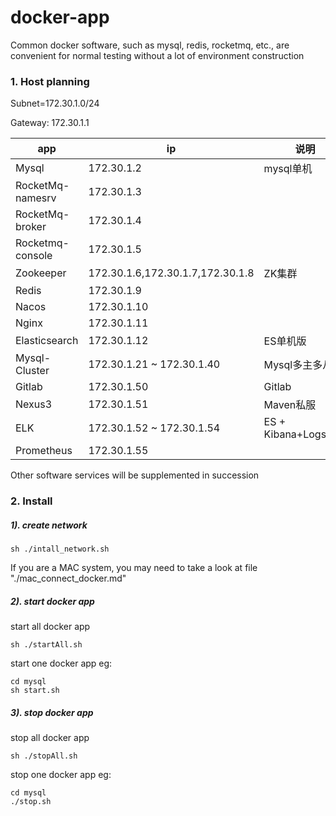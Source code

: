 # docker-app
Common docker software, such as mysql, redis, rocketmq, etc., are convenient for normal testing without a lot of environment construction


### 1. Host planning

Subnet=172.30.1.0/24  

Gateway: 172.30.1.1   

| app              | ip                               | 说明                             |
| ---------------- | -------------------------------- | -------------------------------- |
| Mysql            | 172.30.1.2                       | mysql单机                |
| RocketMq-namesrv | 172.30.1.3                       |                        |
| RocketMq-broker  | 172.30.1.4                       |                        |
| Rocketmq-console | 172.30.1.5                       |                        |
| Zookeeper        | 172.30.1.6,172.30.1.7,172.30.1.8 | ZK集群 |
| Redis            | 172.30.1.9                       |                        |
| Nacos            | 172.30.1.10                      |                       |
| Nginx            | 172.30.1.11                      |                       |
| Elasticsearch    | 172.30.1.12                      | ES单机版                 |
| Mysql-Cluster    | 172.30.1.21 ~ 172.30.1.40        | Mysql多主多从 |
| Gitlab           | 172.30.1.50                      | Gitlab                |
| Nexus3           | 172.30.1.51                      | Maven私服               |
| ELK              | 172.30.1.52 ~ 172.30.1.54| ES + Kibana+Logstash |
| Prometheus       | 172.30.1.55                      |                       |

Other software services will be supplemented in succession

### 2. Install


##### 1). create network
```shell
sh ./intall_network.sh

```

If you are a MAC system, you may need to take a look  at file "./mac_connect_docker.md"


##### 2). start docker app

 start all docker app

```shell
sh ./startAll.sh 

```

start one docker app eg:

```
cd mysql
sh start.sh

```

##### 3). stop docker app

 stop all docker app
 ```shell
 sh ./stopAll.sh
 
 ```

 stop one docker app eg:

 ```shell
 cd mysql 
 ./stop.sh
 
 ```
